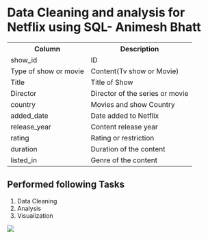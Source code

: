 <h1>Data Cleaning and analysis for Netflix using SQL- Animesh Bhatt</h1>

<table style="width:90%">
  <tr>
    <th>Column</th>
    <th>Description</th>
  </tr>
  <tr>
    <td>show_id</td>
    <td>ID</td>
  </tr>
  <tr>
    <td>Type of show or movie</td>
    <td>Content(Tv show or Movie)</td>
  </tr>
  <tr>
    <td>Title</td>
    <td>Title of Show</td>
  </tr>
  <tr>
    <td>Director</td>
    <td>Director of the series or movie</td>
  </tr>
  <tr>
    <td>country</td>
    <td>Movies and show Country</td>
  </tr>
  <tr>
    <td>added_date</td>
    <td>Date added to Netflix</td>
  </tr>
  <tr>
    <td>release_year</td>
    <td>Content release year</td>
  </tr>
  <tr>
    <td>rating</td>
    <td>Rating or restriction</td>
  </tr>
  <tr>
    <td>duration</td>
    <td>Duration of the content</td>
  </tr>
  <tr>
    <td>listed_in</td>
    <td>Genre of the content</td>
  </tr>
</table>

<h2>Performed following Tasks</h2>
<ol>
<li>Data Cleaning</li>
<li>Analysis</li>
<li>Visualization</li>
</ol>
<img src="(https://www.github.com/animeshbhatt651/Data_Cleaning_and_analysis_using_SQL/main/Screenshot%202023-09-20%20at%2006.50.12.png)">
